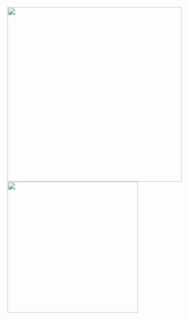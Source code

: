 
<img src = "https://github-readme-stats.vercel.app/api?username=Archfx&count_private=true&show_icons=true&theme=vue&hide=contribs&hide_border=true" width ="400" /> <img src = "https://github-readme-stats.vercel.app/api/top-langs/?username=Archfx&layout=compact&theme=vue&hide_border=true&count_private=true" width ="300" />
